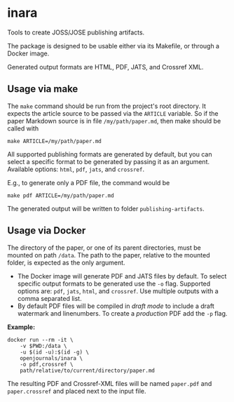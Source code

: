 # inara

Tools to create JOSS/JOSE publishing artifacts.

The package is designed to be usable either via its Makefile, or
through a Docker image.

Generated output formats are HTML, PDF, JATS, and Crossref XML.

## Usage via make

The `make` command should be run from the project's root directory.
It expects the article source to be passed via the `ARTICLE`
variable. So if the paper Markdown source is in file
`/my/path/paper.md`, then make should be called with

    make ARTICLE=/my/path/paper.md

All supported publishing formats are generated by default, but you
can select a specific format to be generated by passing it as an
argument. Available options: `html`, `pdf`, `jats`, and `crossref`.

E.g., to generate only a PDF file, the command would be

    make pdf ARTICLE=/my/path/paper.md

The generated output will be written to folder
`publishing-artifacts`.

## Usage via Docker

The directory of the paper, or one of its parent directories,
must be mounted on path `/data`. The path to the paper, relative to
the mounted folder, is expected as the only argument.

- The Docker image will generate PDF and JATS files by default. To
select specific output formats to be generated use the `-o` flag.
Supported options are: `pdf`, `jats`, `html`, and `crossref`. Use multiple outputs
with a comma separated list.
- By default PDF files will be compiled in _draft mode_ to include a draft
watermark and linenumbers. To create a _production_ PDF add the `-p` flag.

**Example:**

    docker run --rm -it \
        -v $PWD:/data \
        -u $(id -u):$(id -g) \
        openjournals/inara \
        -o pdf,crossref \
        path/relative/to/current/directory/paper.md

The resulting PDF and Crossref-XML files will be named `paper.pdf` and `paper.crossref` and placed next to the
input file.

